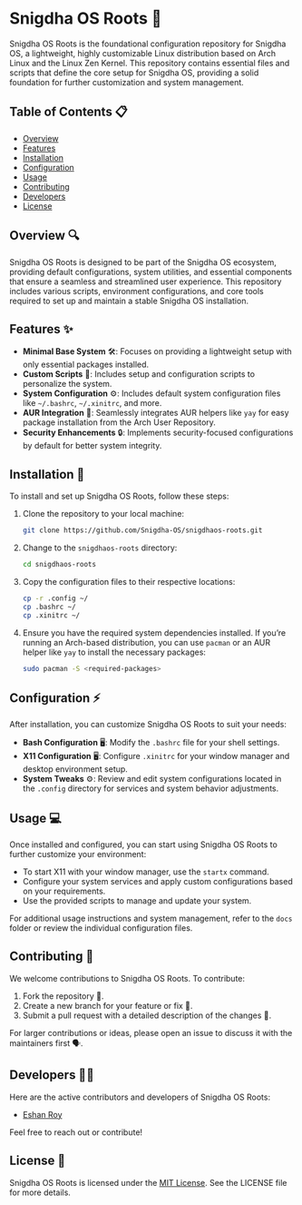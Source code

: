 
# Snigdha OS Roots 🌱

Snigdha OS Roots is the foundational configuration repository for Snigdha OS, a lightweight, highly customizable Linux distribution based on Arch Linux and the Linux Zen Kernel. This repository contains essential files and scripts that define the core setup for Snigdha OS, providing a solid foundation for further customization and system management.

## Table of Contents 📋

- [Overview](#overview)
- [Features](#features)
- [Installation](#installation)
- [Configuration](#configuration)
- [Usage](#usage)
- [Contributing](#contributing)
- [Developers](#developers)
- [License](#license)

## Overview 🔍

Snigdha OS Roots is designed to be part of the Snigdha OS ecosystem, providing default configurations, system utilities, and essential components that ensure a seamless and streamlined user experience. This repository includes various scripts, environment configurations, and core tools required to set up and maintain a stable Snigdha OS installation.

## Features ✨

- **Minimal Base System** 🛠️: Focuses on providing a lightweight setup with only essential packages installed.
- **Custom Scripts** 📝: Includes setup and configuration scripts to personalize the system.
- **System Configuration** ⚙️: Includes default system configuration files like `~/.bashrc`, `~/.xinitrc`, and more.
- **AUR Integration** 🔌: Seamlessly integrates AUR helpers like `yay` for easy package installation from the Arch User Repository.
- **Security Enhancements** 🔒: Implements security-focused configurations by default for better system integrity.

## Installation 🚀

To install and set up Snigdha OS Roots, follow these steps:

1. Clone the repository to your local machine:
   ```bash
   git clone https://github.com/Snigdha-OS/snigdhaos-roots.git
   ```

2. Change to the `snigdhaos-roots` directory:
   ```bash
   cd snigdhaos-roots
   ```

3. Copy the configuration files to their respective locations:
   ```bash
   cp -r .config ~/
   cp .bashrc ~/
   cp .xinitrc ~/
   ```

4. Ensure you have the required system dependencies installed. If you’re running an Arch-based distribution, you can use `pacman` or an AUR helper like `yay` to install the necessary packages:
   ```bash
   sudo pacman -S <required-packages>
   ```

## Configuration ⚡

After installation, you can customize Snigdha OS Roots to suit your needs:

- **Bash Configuration** 🖥️: Modify the `.bashrc` file for your shell settings.
- **X11 Configuration** 🖥️: Configure `.xinitrc` for your window manager and desktop environment setup.
- **System Tweaks** ⚙️: Review and edit system configurations located in the `.config` directory for services and system behavior adjustments.

## Usage 💻

Once installed and configured, you can start using Snigdha OS Roots to further customize your environment:

- To start X11 with your window manager, use the `startx` command.
- Configure your system services and apply custom configurations based on your requirements.
- Use the provided scripts to manage and update your system.

For additional usage instructions and system management, refer to the `docs` folder or review the individual configuration files.

## Contributing 🤝

We welcome contributions to Snigdha OS Roots. To contribute:

1. Fork the repository 🍴.
2. Create a new branch for your feature or fix 🌿.
3. Submit a pull request with a detailed description of the changes 💬.

For larger contributions or ideas, please open an issue to discuss it with the maintainers first 🗣️.

## Developers 🧑‍💻

Here are the active contributors and developers of Snigdha OS Roots:

- [Eshan Roy](https://github.com/eshanized)

Feel free to reach out or contribute!

## License 📜

Snigdha OS Roots is licensed under the [MIT License](LICENSE). See the LICENSE file for more details.